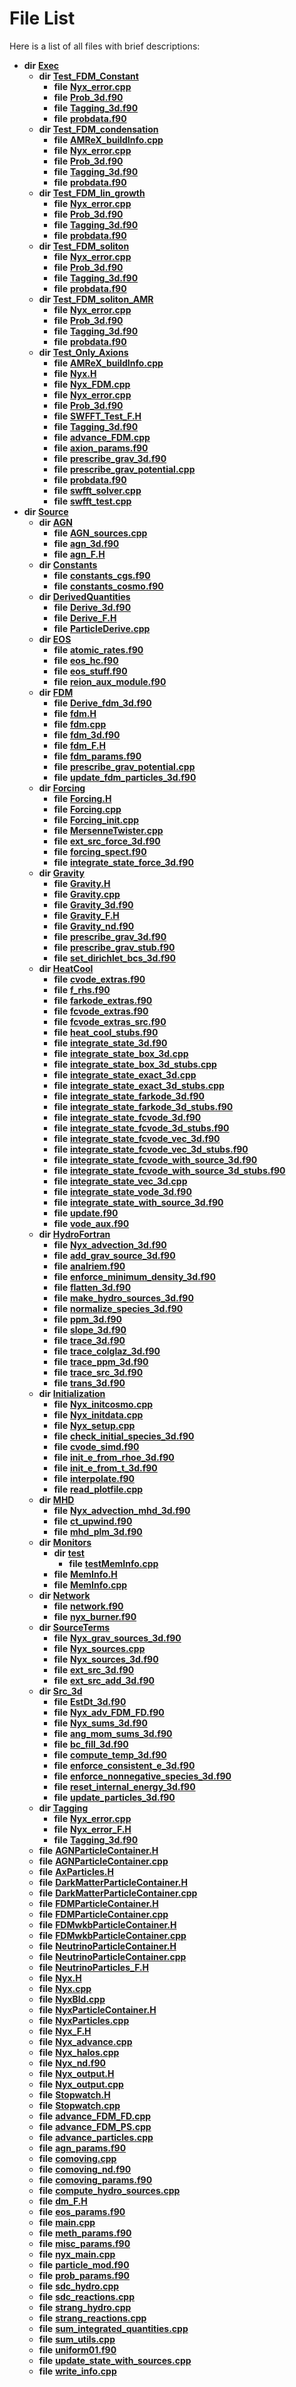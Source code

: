 
# File List

Here is a list of all files with brief descriptions:


* **dir** [**Exec**](dir_43a12cefb7942b6f49b5b628aafd3192.md)   
  * **dir** [**Test\_FDM\_Constant**](dir_dc30eb4f3863259951c1638e5967b109.md)   
    * **file** [**Nyx\_error.cpp**](Exec_2Test__FDM__Constant_2Nyx__error_8cpp.md) 
    * **file** [**Prob\_3d.f90**](Test__FDM__Constant_2Prob__3d_8f90.md)   
    * **file** [**Tagging\_3d.f90**](Exec_2Test__FDM__Constant_2Tagging__3d_8f90.md)   
    * **file** [**probdata.f90**](Test__FDM__Constant_2probdata_8f90.md)   
  * **dir** [**Test\_FDM\_condensation**](dir_298a46e2eb325c328861268c05086637.md)   
    * **file** [**AMReX\_buildInfo.cpp**](Test__FDM__condensation_2AMReX__buildInfo_8cpp.md)   
    * **file** [**Nyx\_error.cpp**](Exec_2Test__FDM__condensation_2Nyx__error_8cpp.md) 
    * **file** [**Prob\_3d.f90**](Test__FDM__condensation_2Prob__3d_8f90.md)   
    * **file** [**Tagging\_3d.f90**](Exec_2Test__FDM__condensation_2Tagging__3d_8f90.md)   
    * **file** [**probdata.f90**](Test__FDM__condensation_2probdata_8f90.md)   
  * **dir** [**Test\_FDM\_lin\_growth**](dir_97d68d96f71fb742273f5b8113c9a269.md)   
    * **file** [**Nyx\_error.cpp**](Exec_2Test__FDM__lin__growth_2Nyx__error_8cpp.md) 
    * **file** [**Prob\_3d.f90**](Test__FDM__lin__growth_2Prob__3d_8f90.md)   
    * **file** [**Tagging\_3d.f90**](Exec_2Test__FDM__lin__growth_2Tagging__3d_8f90.md)   
    * **file** [**probdata.f90**](Test__FDM__lin__growth_2probdata_8f90.md)   
  * **dir** [**Test\_FDM\_soliton**](dir_5cdd3d89825e7a38a6ef6840955c84ea.md)   
    * **file** [**Nyx\_error.cpp**](Exec_2Test__FDM__soliton_2Nyx__error_8cpp.md) 
    * **file** [**Prob\_3d.f90**](Test__FDM__soliton_2Prob__3d_8f90.md)   
    * **file** [**Tagging\_3d.f90**](Exec_2Test__FDM__soliton_2Tagging__3d_8f90.md)   
    * **file** [**probdata.f90**](Test__FDM__soliton_2probdata_8f90.md)   
  * **dir** [**Test\_FDM\_soliton\_AMR**](dir_25d524bf87905942336c05017433f83c.md)   
    * **file** [**Nyx\_error.cpp**](Exec_2Test__FDM__soliton__AMR_2Nyx__error_8cpp.md) 
    * **file** [**Prob\_3d.f90**](Test__FDM__soliton__AMR_2Prob__3d_8f90.md)   
    * **file** [**Tagging\_3d.f90**](Exec_2Test__FDM__soliton__AMR_2Tagging__3d_8f90.md)   
    * **file** [**probdata.f90**](Test__FDM__soliton__AMR_2probdata_8f90.md)   
  * **dir** [**Test\_Only\_Axions**](dir_eb24725df855cf6c732a19e4912f662a.md)   
    * **file** [**AMReX\_buildInfo.cpp**](Test__Only__Axions_2AMReX__buildInfo_8cpp.md)   
    * **file** [**Nyx.H**](Exec_2Test__Only__Axions_2Nyx_8H.md)   
    * **file** [**Nyx\_FDM.cpp**](Nyx__FDM_8cpp.md) 
    * **file** [**Nyx\_error.cpp**](Exec_2Test__Only__Axions_2Nyx__error_8cpp.md) 
    * **file** [**Prob\_3d.f90**](Test__Only__Axions_2Prob__3d_8f90.md)   
    * **file** [**SWFFT\_Test\_F.H**](SWFFT__Test__F_8H.md)   
    * **file** [**Tagging\_3d.f90**](Exec_2Test__Only__Axions_2Tagging__3d_8f90.md)   
    * **file** [**advance\_FDM.cpp**](advance__FDM_8cpp.md) 
    * **file** [**axion\_params.f90**](axion__params_8f90.md)   
    * **file** [**prescribe\_grav\_3d.f90**](Exec_2Test__Only__Axions_2prescribe__grav__3d_8f90.md)   
    * **file** [**prescribe\_grav\_potential.cpp**](Exec_2Test__Only__Axions_2prescribe__grav__potential_8cpp.md) 
    * **file** [**probdata.f90**](Test__Only__Axions_2probdata_8f90.md)   
    * **file** [**swfft\_solver.cpp**](swfft__solver_8cpp.md)   
    * **file** [**swfft\_test.cpp**](swfft__test_8cpp.md)   
* **dir** [**Source**](dir_74389ed8173ad57b461b9d623a1f3867.md)   
  * **dir** [**AGN**](dir_ae7083928535d9dc761b73e4a2ad022f.md)   
    * **file** [**AGN\_sources.cpp**](AGN__sources_8cpp.md) 
    * **file** [**agn\_3d.f90**](agn__3d_8f90.md)   
    * **file** [**agn\_F.H**](agn__F_8H.md)   
  * **dir** [**Constants**](dir_07f778f17d33213a19d33863e392ca9b.md)   
    * **file** [**constants\_cgs.f90**](constants__cgs_8f90.md)   
    * **file** [**constants\_cosmo.f90**](constants__cosmo_8f90.md)   
  * **dir** [**DerivedQuantities**](dir_2c61180f16f9dfbd2bd571bcae5f2822.md)   
    * **file** [**Derive\_3d.f90**](Derive__3d_8f90.md)   
    * **file** [**Derive\_F.H**](Derive__F_8H.md)   
    * **file** [**ParticleDerive.cpp**](ParticleDerive_8cpp.md) 
  * **dir** [**EOS**](dir_2a6406f09975eea078703cc63b0e3416.md)   
    * **file** [**atomic\_rates.f90**](atomic__rates_8f90.md)   
    * **file** [**eos\_hc.f90**](eos__hc_8f90.md)   
    * **file** [**eos\_stuff.f90**](eos__stuff_8f90.md)   
    * **file** [**reion\_aux\_module.f90**](reion__aux__module_8f90.md)   
  * **dir** [**FDM**](dir_43b815edcf2a06ee60d8a45cc6c77fb8.md)   
    * **file** [**Derive\_fdm\_3d.f90**](Derive__fdm__3d_8f90.md)   
    * **file** [**fdm.H**](fdm_8H.md)   
    * **file** [**fdm.cpp**](fdm_8cpp.md)   
    * **file** [**fdm\_3d.f90**](fdm__3d_8f90.md)   
    * **file** [**fdm\_F.H**](fdm__F_8H.md)   
    * **file** [**fdm\_params.f90**](fdm__params_8f90.md)   
    * **file** [**prescribe\_grav\_potential.cpp**](Source_2FDM_2prescribe__grav__potential_8cpp.md) 
    * **file** [**update\_fdm\_particles\_3d.f90**](update__fdm__particles__3d_8f90.md)   
  * **dir** [**Forcing**](dir_45682215f16eaf57f766b3c547de68bc.md)   
    * **file** [**Forcing.H**](Forcing_8H.md)   
    * **file** [**Forcing.cpp**](Forcing_8cpp.md)   
    * **file** [**Forcing\_init.cpp**](Forcing__init_8cpp.md)   
    * **file** [**MersenneTwister.cpp**](MersenneTwister_8cpp.md)   
    * **file** [**ext\_src\_force\_3d.f90**](ext__src__force__3d_8f90.md)   
    * **file** [**forcing\_spect.f90**](forcing__spect_8f90.md)   
    * **file** [**integrate\_state\_force\_3d.f90**](integrate__state__force__3d_8f90.md)   
  * **dir** [**Gravity**](dir_fdbf5007869eac89a42b1cd44aeda050.md)   
    * **file** [**Gravity.H**](Gravity_8H.md)   
    * **file** [**Gravity.cpp**](Gravity_8cpp.md)   
    * **file** [**Gravity\_3d.f90**](Gravity__3d_8f90.md)   
    * **file** [**Gravity\_F.H**](Gravity__F_8H.md)   
    * **file** [**Gravity\_nd.f90**](Gravity__nd_8f90.md)   
    * **file** [**prescribe\_grav\_3d.f90**](Source_2Gravity_2prescribe__grav__3d_8f90.md)   
    * **file** [**prescribe\_grav\_stub.f90**](prescribe__grav__stub_8f90.md) 
    * **file** [**set\_dirichlet\_bcs\_3d.f90**](set__dirichlet__bcs__3d_8f90.md)   
  * **dir** [**HeatCool**](dir_8c890215953ac09098af8cb94c8b9fc0.md)   
    * **file** [**cvode\_extras.f90**](cvode__extras_8f90.md)   
    * **file** [**f\_rhs.f90**](f__rhs_8f90.md)   
    * **file** [**farkode\_extras.f90**](farkode__extras_8f90.md)   
    * **file** [**fcvode\_extras.f90**](fcvode__extras_8f90.md)   
    * **file** [**fcvode\_extras\_src.f90**](fcvode__extras__src_8f90.md)   
    * **file** [**heat\_cool\_stubs.f90**](heat__cool__stubs_8f90.md)   
    * **file** [**integrate\_state\_3d.f90**](integrate__state__3d_8f90.md)   
    * **file** [**integrate\_state\_box\_3d.cpp**](integrate__state__box__3d_8cpp.md)   
    * **file** [**integrate\_state\_box\_3d\_stubs.cpp**](integrate__state__box__3d__stubs_8cpp.md)   
    * **file** [**integrate\_state\_exact\_3d.cpp**](integrate__state__exact__3d_8cpp.md) 
    * **file** [**integrate\_state\_exact\_3d\_stubs.cpp**](integrate__state__exact__3d__stubs_8cpp.md)   
    * **file** [**integrate\_state\_farkode\_3d.f90**](integrate__state__farkode__3d_8f90.md)   
    * **file** [**integrate\_state\_farkode\_3d\_stubs.f90**](integrate__state__farkode__3d__stubs_8f90.md)   
    * **file** [**integrate\_state\_fcvode\_3d.f90**](integrate__state__fcvode__3d_8f90.md)   
    * **file** [**integrate\_state\_fcvode\_3d\_stubs.f90**](integrate__state__fcvode__3d__stubs_8f90.md)   
    * **file** [**integrate\_state\_fcvode\_vec\_3d.f90**](integrate__state__fcvode__vec__3d_8f90.md)   
    * **file** [**integrate\_state\_fcvode\_vec\_3d\_stubs.f90**](integrate__state__fcvode__vec__3d__stubs_8f90.md)   
    * **file** [**integrate\_state\_fcvode\_with\_source\_3d.f90**](integrate__state__fcvode__with__source__3d_8f90.md)   
    * **file** [**integrate\_state\_fcvode\_with\_source\_3d\_stubs.f90**](integrate__state__fcvode__with__source__3d__stubs_8f90.md)   
    * **file** [**integrate\_state\_vec\_3d.cpp**](integrate__state__vec__3d_8cpp.md)   
    * **file** [**integrate\_state\_vode\_3d.f90**](integrate__state__vode__3d_8f90.md)   
    * **file** [**integrate\_state\_with\_source\_3d.f90**](integrate__state__with__source__3d_8f90.md)   
    * **file** [**update.f90**](update_8f90.md)   
    * **file** [**vode\_aux.f90**](vode__aux_8f90.md)   
  * **dir** [**HydroFortran**](dir_1fab266cd447ad3f3624320661f845f1.md)   
    * **file** [**Nyx\_advection\_3d.f90**](Nyx__advection__3d_8f90.md)   
    * **file** [**add\_grav\_source\_3d.f90**](add__grav__source__3d_8f90.md)   
    * **file** [**analriem.f90**](analriem_8f90.md)   
    * **file** [**enforce\_minimum\_density\_3d.f90**](enforce__minimum__density__3d_8f90.md)   
    * **file** [**flatten\_3d.f90**](flatten__3d_8f90.md)   
    * **file** [**make\_hydro\_sources\_3d.f90**](make__hydro__sources__3d_8f90.md)   
    * **file** [**normalize\_species\_3d.f90**](normalize__species__3d_8f90.md)   
    * **file** [**ppm\_3d.f90**](ppm__3d_8f90.md)   
    * **file** [**slope\_3d.f90**](slope__3d_8f90.md)   
    * **file** [**trace\_3d.f90**](trace__3d_8f90.md)   
    * **file** [**trace\_colglaz\_3d.f90**](trace__colglaz__3d_8f90.md)   
    * **file** [**trace\_ppm\_3d.f90**](trace__ppm__3d_8f90.md)   
    * **file** [**trace\_src\_3d.f90**](trace__src__3d_8f90.md)   
    * **file** [**trans\_3d.f90**](trans__3d_8f90.md)   
  * **dir** [**Initialization**](dir_71a4420ed1f8982e7234eb6a0b7e6d5d.md)   
    * **file** [**Nyx\_initcosmo.cpp**](Nyx__initcosmo_8cpp.md) 
    * **file** [**Nyx\_initdata.cpp**](Nyx__initdata_8cpp.md)   
    * **file** [**Nyx\_setup.cpp**](Nyx__setup_8cpp.md)   
    * **file** [**check\_initial\_species\_3d.f90**](check__initial__species__3d_8f90.md)   
    * **file** [**cvode\_simd.f90**](cvode__simd_8f90.md)   
    * **file** [**init\_e\_from\_rhoe\_3d.f90**](init__e__from__rhoe__3d_8f90.md)   
    * **file** [**init\_e\_from\_t\_3d.f90**](init__e__from__t__3d_8f90.md)   
    * **file** [**interpolate.f90**](interpolate_8f90.md)   
    * **file** [**read\_plotfile.cpp**](read__plotfile_8cpp.md) 
  * **dir** [**MHD**](dir_a5db59ee0cc93a408ad0433ba32613c6.md)   
    * **file** [**Nyx\_advection\_mhd\_3d.f90**](Nyx__advection__mhd__3d_8f90.md)   
    * **file** [**ct\_upwind.f90**](ct__upwind_8f90.md)   
    * **file** [**mhd\_plm\_3d.f90**](mhd__plm__3d_8f90.md)   
  * **dir** [**Monitors**](dir_4fa83310393b8822261146acd1fffc8a.md)   
    * **dir** [**test**](dir_80170d04f92b6d8c8d97635e5a71d14a.md)   
      * **file** [**testMemInfo.cpp**](testMemInfo_8cpp.md)   
    * **file** [**MemInfo.H**](MemInfo_8H.md)   
    * **file** [**MemInfo.cpp**](MemInfo_8cpp.md) 
  * **dir** [**Network**](dir_42bb2cb79beb2277fb25f45fdc565a0d.md)   
    * **file** [**network.f90**](network_8f90.md)   
    * **file** [**nyx\_burner.f90**](nyx__burner_8f90.md)   
  * **dir** [**SourceTerms**](dir_7c1c0d2e2a0285e12a54f57a60f809aa.md)   
    * **file** [**Nyx\_grav\_sources\_3d.f90**](Nyx__grav__sources__3d_8f90.md)   
    * **file** [**Nyx\_sources.cpp**](Nyx__sources_8cpp.md) 
    * **file** [**Nyx\_sources\_3d.f90**](Nyx__sources__3d_8f90.md)   
    * **file** [**ext\_src\_3d.f90**](ext__src__3d_8f90.md)   
    * **file** [**ext\_src\_add\_3d.f90**](ext__src__add__3d_8f90.md)   
  * **dir** [**Src\_3d**](dir_723248e6e98dc7cb10ec13b7569a328c.md)   
    * **file** [**EstDt\_3d.f90**](EstDt__3d_8f90.md)   
    * **file** [**Nyx\_adv\_FDM\_FD.f90**](Nyx__adv__FDM__FD_8f90.md)   
    * **file** [**Nyx\_sums\_3d.f90**](Nyx__sums__3d_8f90.md)   
    * **file** [**ang\_mom\_sums\_3d.f90**](ang__mom__sums__3d_8f90.md)   
    * **file** [**bc\_fill\_3d.f90**](bc__fill__3d_8f90.md)   
    * **file** [**compute\_temp\_3d.f90**](compute__temp__3d_8f90.md)   
    * **file** [**enforce\_consistent\_e\_3d.f90**](enforce__consistent__e__3d_8f90.md)   
    * **file** [**enforce\_nonnegative\_species\_3d.f90**](enforce__nonnegative__species__3d_8f90.md)   
    * **file** [**reset\_internal\_energy\_3d.f90**](reset__internal__energy__3d_8f90.md)   
    * **file** [**update\_particles\_3d.f90**](update__particles__3d_8f90.md)   
  * **dir** [**Tagging**](dir_c14a965952b26c2f69053cc66c8fb69f.md)   
    * **file** [**Nyx\_error.cpp**](Source_2Tagging_2Nyx__error_8cpp.md) 
    * **file** [**Nyx\_error\_F.H**](Nyx__error__F_8H.md)   
    * **file** [**Tagging\_3d.f90**](Source_2Tagging_2Tagging__3d_8f90.md)   
  * **file** [**AGNParticleContainer.H**](AGNParticleContainer_8H.md)   
  * **file** [**AGNParticleContainer.cpp**](AGNParticleContainer_8cpp.md) 
  * **file** [**AxParticles.H**](AxParticles_8H.md)   
  * **file** [**DarkMatterParticleContainer.H**](DarkMatterParticleContainer_8H.md)   
  * **file** [**DarkMatterParticleContainer.cpp**](DarkMatterParticleContainer_8cpp.md)   
  * **file** [**FDMParticleContainer.H**](FDMParticleContainer_8H.md) 
  * **file** [**FDMParticleContainer.cpp**](FDMParticleContainer_8cpp.md) 
  * **file** [**FDMwkbParticleContainer.H**](FDMwkbParticleContainer_8H.md) 
  * **file** [**FDMwkbParticleContainer.cpp**](FDMwkbParticleContainer_8cpp.md) 
  * **file** [**NeutrinoParticleContainer.H**](NeutrinoParticleContainer_8H.md) 
  * **file** [**NeutrinoParticleContainer.cpp**](NeutrinoParticleContainer_8cpp.md) 
  * **file** [**NeutrinoParticles\_F.H**](NeutrinoParticles__F_8H.md) 
  * **file** [**Nyx.H**](Source_2Nyx_8H.md)   
  * **file** [**Nyx.cpp**](Nyx_8cpp.md)   
  * **file** [**NyxBld.cpp**](NyxBld_8cpp.md)   
  * **file** [**NyxParticleContainer.H**](NyxParticleContainer_8H.md)   
  * **file** [**NyxParticles.cpp**](NyxParticles_8cpp.md)   
  * **file** [**Nyx\_F.H**](Nyx__F_8H.md)   
  * **file** [**Nyx\_advance.cpp**](Nyx__advance_8cpp.md) 
  * **file** [**Nyx\_halos.cpp**](Nyx__halos_8cpp.md) 
  * **file** [**Nyx\_nd.f90**](Nyx__nd_8f90.md)   
  * **file** [**Nyx\_output.H**](Nyx__output_8H.md)   
  * **file** [**Nyx\_output.cpp**](Nyx__output_8cpp.md)   
  * **file** [**Stopwatch.H**](Stopwatch_8H.md)   
  * **file** [**Stopwatch.cpp**](Stopwatch_8cpp.md) 
  * **file** [**advance\_FDM\_FD.cpp**](advance__FDM__FD_8cpp.md) 
  * **file** [**advance\_FDM\_PS.cpp**](advance__FDM__PS_8cpp.md) 
  * **file** [**advance\_particles.cpp**](advance__particles_8cpp.md) 
  * **file** [**agn\_params.f90**](agn__params_8f90.md)   
  * **file** [**comoving.cpp**](comoving_8cpp.md) 
  * **file** [**comoving\_nd.f90**](comoving__nd_8f90.md)   
  * **file** [**comoving\_params.f90**](comoving__params_8f90.md)   
  * **file** [**compute\_hydro\_sources.cpp**](compute__hydro__sources_8cpp.md) 
  * **file** [**dm\_F.H**](dm__F_8H.md)   
  * **file** [**eos\_params.f90**](eos__params_8f90.md)   
  * **file** [**main.cpp**](main_8cpp.md)   
  * **file** [**meth\_params.f90**](meth__params_8f90.md)   
  * **file** [**misc\_params.f90**](misc__params_8f90.md)   
  * **file** [**nyx\_main.cpp**](nyx__main_8cpp.md)   
  * **file** [**particle\_mod.f90**](particle__mod_8f90.md)   
  * **file** [**prob\_params.f90**](prob__params_8f90.md)   
  * **file** [**sdc\_hydro.cpp**](sdc__hydro_8cpp.md) 
  * **file** [**sdc\_reactions.cpp**](sdc__reactions_8cpp.md) 
  * **file** [**strang\_hydro.cpp**](strang__hydro_8cpp.md) 
  * **file** [**strang\_reactions.cpp**](strang__reactions_8cpp.md) 
  * **file** [**sum\_integrated\_quantities.cpp**](sum__integrated__quantities_8cpp.md) 
  * **file** [**sum\_utils.cpp**](sum__utils_8cpp.md) 
  * **file** [**uniform01.f90**](uniform01_8f90.md)   
  * **file** [**update\_state\_with\_sources.cpp**](update__state__with__sources_8cpp.md) 
  * **file** [**write\_info.cpp**](write__info_8cpp.md) 